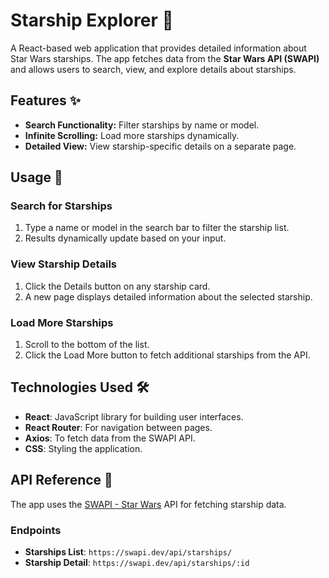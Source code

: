 # Starship Explorer 🚀

A React-based web application that provides detailed information about Star Wars starships. The app fetches data from the **Star Wars API (SWAPI)** and allows users to search, view, and explore details about starships.

## Features ✨

- **Search Functionality:** Filter starships by name or model.
- **Infinite Scrolling:** Load more starships dynamically.
- **Detailed View:** View starship-specific details on a separate page.

## Usage 🚀

### Search for Starships

1. Type a name or model in the search bar to filter the starship list.
2. Results dynamically update based on your input.

### View Starship Details

1. Click the Details button on any starship card.
2. A new page displays detailed information about the selected starship.

### Load More Starships

1. Scroll to the bottom of the list.
2. Click the Load More button to fetch additional starships from the API.

## Technologies Used 🛠️

- **React**: JavaScript library for building user interfaces.
- **React Router**: For navigation between pages.
- **Axios**: To fetch data from the SWAPI API.
- **CSS**: Styling the application.

## API Reference 🌌

The app uses the [SWAPI - Star Wars](https://swapi.dev/) API for fetching starship data.

### Endpoints

- **Starships List**: `https://swapi.dev/api/starships/`
- **Starship Detail**: `https://swapi.dev/api/starships/:id`
